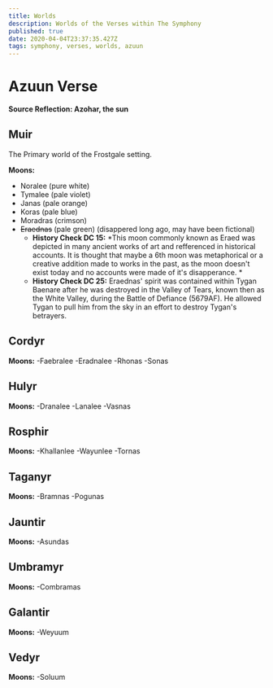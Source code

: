 ```yaml
---
title: Worlds
description: Worlds of the Verses within The Symphony
published: true
date: 2020-04-04T23:37:35.427Z
tags: symphony, verses, worlds, azuun
---
```


# Azuun Verse
**Source Reflection: Azohar, the sun**

## Muir
The Primary world of the Frostgale setting.



**Moons:**
- Noralee (pure white)
- Tymalee (pale violet)
- Janas (pale orange)
- Koras (pale blue)
- Moradras (crimson)
- ~~Eraednas~~ (pale green) (disappered long ago, may have been fictional)
	- **History Check DC 15:** 
			*This moon commonly known as Eraed was depicted in many ancient works of art and refferenced in 			historical accounts. It is thought that maybe a 6th moon was metaphorical or a creative 						addition made to works in the past, as the moon doesn't exist today and no accounts were made 			of it's disapperance. *
	- **History Check DC 25:** Eraednas' spirit was contained within Tygan Baenare after he was destroyed in the Valley of Tears, known then as the White Valley, during the Battle of Defiance (5679AF). He allowed Tygan to pull him from the sky in an effort to destroy Tygan's betrayers. 


## Cordyr


**Moons:**
-Faebralee
-Eradnalee
-Rhonas
-Sonas

## Hulyr
**Moons:**
-Dranalee
-Lanalee
-Vasnas

## Rosphir 
**Moons:**
-Khallanlee
-Wayunlee
-Tornas

## Taganyr
**Moons:**
-Bramnas
-Pogunas

## Jauntir
**Moons:**
-Asundas

## Umbramyr
**Moons:**
-Combramas

## Galantir
**Moons:**
-Weyuum

## Vedyr
**Moons:**
-Soluum